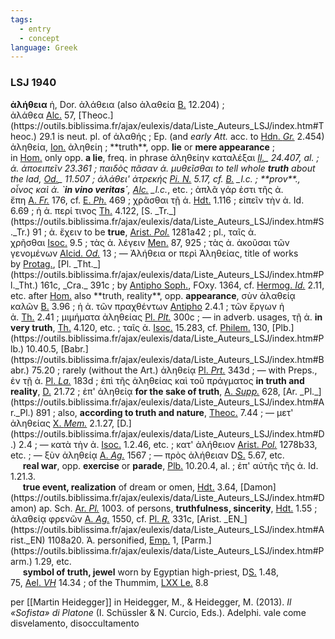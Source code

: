 ```yaml
---
tags:
  - entry
  - concept
language: Greek
---
```

### LSJ 1940

**ἀλήθεια** ἡ, Dor. ἀλάθεια (also ἀλαθεία [B.](https://outils.biblissima.fr/ajax/eulexis/data/Liste_Auteurs_LSJ/index.htm#B.) 12.204) ; ἀλάθεα [Alc.](https://outils.biblissima.fr/ajax/eulexis/data/Liste_Auteurs_LSJ/index.htm#Alc.) 57, [Theoc.](https://outils.biblissima.fr/ajax/eulexis/data/Liste_Auteurs_LSJ/index.htm#Theoc.) 29.1 is neut. pl. of ἀλαθής ; Ep. (and _early Att._ acc. to [Hdn. _Gr._](https://outils.biblissima.fr/ajax/eulexis/data/Liste_Auteurs_LSJ/index.htm#Hdn._Gr.) 2.454) ἀληθεία, [Ion.](https://outils.biblissima.fr/ajax/eulexis/data/Liste_Auteurs_LSJ/index.htm#Ion.) ἀληθείη ; **truth**, opp. **lie** or **mere appearance** ; in [Hom.](https://outils.biblissima.fr/ajax/eulexis/data/Liste_Auteurs_LSJ/index.htm#Hom.) only opp. **a lie**, freq. in phrase ἀληθείην καταλέξαι _[Il.](https://outils.biblissima.fr/ajax/eulexis/data/Liste_Auteurs_LSJ/index.htm#Il.)_ 24.407, al. ; ἀ. ἀποειπεῖν 23.361 ; παιδὸς πᾶσαν ἀ. μυθεῖσθαι to tell whole **truth** about the lad, _[Od.](https://outils.biblissima.fr/ajax/eulexis/data/Liste_Auteurs_LSJ/index.htm#Od.)_ 11.507 ; ἀλάθει' ἀτρεκής [Pi. _N._](https://outils.biblissima.fr/ajax/eulexis/data/Liste_Auteurs_LSJ/index.htm#Pi._O.,_P.,_N.,_I.) 5.17, cf. [B.](https://outils.biblissima.fr/ajax/eulexis/data/Liste_Auteurs_LSJ/index.htm#B.) _l.c. ; **prov**._, οἶνος καὶ ἀ. `**in vino veritas΄**, [Alc.](https://outils.biblissima.fr/ajax/eulexis/data/Liste_Auteurs_LSJ/index.htm#Alc.) _l.c._, etc. ; ἁπλᾶ γάρ ἐστι τῆς ἀ. ἔπη [A. _Fr._](https://outils.biblissima.fr/ajax/eulexis/data/Liste_Auteurs_LSJ/index.htm#A._Fr.) 176, cf. [E. _Ph._](https://outils.biblissima.fr/ajax/eulexis/data/Liste_Auteurs_LSJ/index.htm#E._Ph.) 469 ; χρᾶσθαι τῇ ἀ. [Hdt.](https://outils.biblissima.fr/ajax/eulexis/data/Liste_Auteurs_LSJ/index.htm#Hdt.) 1.116 ; εἰπεῖν τὴν ἀ. Id. 6.69 ; ἡ ἀ. περί τινος [Th.](https://outils.biblissima.fr/ajax/eulexis/data/Liste_Auteurs_LSJ/index.htm#Th.) 4.122, [S. _Tr._](https://outils.biblissima.fr/ajax/eulexis/data/Liste_Auteurs_LSJ/index.htm#S._Tr.) 91 ; ἀ. ἔχειν to be **true**, [Arist. _Pol._](https://outils.biblissima.fr/ajax/eulexis/data/Liste_Auteurs_LSJ/index.htm#Arist._Pol.) 1281a42 ; pl., ταῖς ἀ. χρῆσθαι [Isoc.](https://outils.biblissima.fr/ajax/eulexis/data/Liste_Auteurs_LSJ/index.htm#Isoc.) 9.5 ; τὰς ἀ. λέγειν [Men.](https://outils.biblissima.fr/ajax/eulexis/data/Liste_Auteurs_LSJ/index.htm#Men.) 87, 925 ; τὰς ἀ. ἀκοῦσαι τῶν γενομένων [Alcid. _Od._](https://outils.biblissima.fr/ajax/eulexis/data/Liste_Auteurs_LSJ/index.htm#Alcid._Od.) 13 ; — Ἀλήθεια or περὶ Ἀληθείας, title of works by [Protag.](https://outils.biblissima.fr/ajax/eulexis/data/Liste_Auteurs_LSJ/index.htm#Protag.), [Pl. _Tht._](https://outils.biblissima.fr/ajax/eulexis/data/Liste_Auteurs_LSJ/index.htm#Pl._Tht.) 161c, _Cra._ 391c ; by [Antipho Soph.](https://outils.biblissima.fr/ajax/eulexis/data/Liste_Auteurs_LSJ/index.htm#Antipho_Soph.), FOxy. 1364, cf. [Hermog. _Id._](https://outils.biblissima.fr/ajax/eulexis/data/Liste_Auteurs_LSJ/index.htm#Hermog._Id.) 2.11, etc. after [Hom.](https://outils.biblissima.fr/ajax/eulexis/data/Liste_Auteurs_LSJ/index.htm#Hom.) also **truth, reality**, opp. **appearance**, σὺν ἀλαθείᾳ καλῶν [B.](https://outils.biblissima.fr/ajax/eulexis/data/Liste_Auteurs_LSJ/index.htm#B.) 3.96 ; ἡ ἀ. τῶν πραχθέντων [Antipho](https://outils.biblissima.fr/ajax/eulexis/data/Liste_Auteurs_LSJ/index.htm#Antipho) 2.4.1 ; τῶν ἔργων ἡ ἀ. [Th.](https://outils.biblissima.fr/ajax/eulexis/data/Liste_Auteurs_LSJ/index.htm#Th.) 2.41 ; μιμήματα ἀληθείας [Pl. _Plt._](https://outils.biblissima.fr/ajax/eulexis/data/Liste_Auteurs_LSJ/index.htm#Pl._Plt.) 300c ; — in adverb. usages, τῇ ἀ. **in very truth**, [Th.](https://outils.biblissima.fr/ajax/eulexis/data/Liste_Auteurs_LSJ/index.htm#Th.) 4.120, etc. ; ταῖς ἀ. [Isoc.](https://outils.biblissima.fr/ajax/eulexis/data/Liste_Auteurs_LSJ/index.htm#Isoc.) 15.283, cf. [Philem.](https://outils.biblissima.fr/ajax/eulexis/data/Liste_Auteurs_LSJ/index.htm#Philem.) 130, [Plb.](https://outils.biblissima.fr/ajax/eulexis/data/Liste_Auteurs_LSJ/index.htm#Plb.) 10.40.5, [Babr.](https://outils.biblissima.fr/ajax/eulexis/data/Liste_Auteurs_LSJ/index.htm#Babr.) 75.20 ; rarely (without the Art.) ἀληθείᾳ [Pl. _Prt._](https://outils.biblissima.fr/ajax/eulexis/data/Liste_Auteurs_LSJ/index.htm#Pl._Prt.) 343d ; — with Preps., ἐν τῇ ἀ. [Pl. _La._](https://outils.biblissima.fr/ajax/eulexis/data/Liste_Auteurs_LSJ/index.htm#Pl._La.) 183d ; ἐπὶ τῆς ἀληθείας καὶ τοῦ πράγματος **in truth and reality**, [D.](https://outils.biblissima.fr/ajax/eulexis/data/Liste_Auteurs_LSJ/index.htm#D.) 21.72 ; ἐπ' ἀληθείᾳ **for the sake of truth**, [A. _Supp._](https://outils.biblissima.fr/ajax/eulexis/data/Liste_Auteurs_LSJ/index.htm#A._Supp.) 628, [Ar. _Pl._](https://outils.biblissima.fr/ajax/eulexis/data/Liste_Auteurs_LSJ/index.htm#Ar._Pl.) 891 ; also, **according to truth and nature**, [Theoc.](https://outils.biblissima.fr/ajax/eulexis/data/Liste_Auteurs_LSJ/index.htm#Theoc.) 7.44 ; — μετ' ἀληθείας [X. _Mem._](https://outils.biblissima.fr/ajax/eulexis/data/Liste_Auteurs_LSJ/index.htm#X._Mem.) 2.1.27, [D.](https://outils.biblissima.fr/ajax/eulexis/data/Liste_Auteurs_LSJ/index.htm#D.) 2.4 ; — κατὰ τὴν ἀ. [Isoc.](https://outils.biblissima.fr/ajax/eulexis/data/Liste_Auteurs_LSJ/index.htm#Isoc.) 1.2.46, etc. ; κατ' ἀλήθειον [Arist. _Pol._](https://outils.biblissima.fr/ajax/eulexis/data/Liste_Auteurs_LSJ/index.htm#Arist._Pol.) 1278b33, etc. ; — ξὺν ἀληθείᾳ [A. _Ag._](https://outils.biblissima.fr/ajax/eulexis/data/Liste_Auteurs_LSJ/index.htm#A._Ag.) 1567 ; — πρὸς ἀλήθειαν D[S.](https://outils.biblissima.fr/ajax/eulexis/data/Liste_Auteurs_LSJ/index.htm#S.) 5.67, etc.  
     **real war**, opp. **exercise** or **parade**, [Plb.](https://outils.biblissima.fr/ajax/eulexis/data/Liste_Auteurs_LSJ/index.htm#Plb.) 10.20.4, al. ; ἐπ' αὐτῆς τῆς ἀ. Id. 1.21.3.  
     **true event, realization** of dream or omen, [Hdt.](https://outils.biblissima.fr/ajax/eulexis/data/Liste_Auteurs_LSJ/index.htm#Hdt.) 3.64, [Damon](https://outils.biblissima.fr/ajax/eulexis/data/Liste_Auteurs_LSJ/index.htm#Damon) ap. Sch. [Ar. _Pl._](https://outils.biblissima.fr/ajax/eulexis/data/Liste_Auteurs_LSJ/index.htm#Ar._Pl.) 1003. of persons, **truthfulness, sincerity**, [Hdt.](https://outils.biblissima.fr/ajax/eulexis/data/Liste_Auteurs_LSJ/index.htm#Hdt.) 1.55 ; ἀλαθείᾳ φρενῶν [A. _Ag._](https://outils.biblissima.fr/ajax/eulexis/data/Liste_Auteurs_LSJ/index.htm#A._Ag.) 1550, cf. [Pl. _R._](https://outils.biblissima.fr/ajax/eulexis/data/Liste_Auteurs_LSJ/index.htm#Pl._R.) 331c, [Arist. _EN_](https://outils.biblissima.fr/ajax/eulexis/data/Liste_Auteurs_LSJ/index.htm#Arist._EN) 1108a20. Ἀ. personified, [Emp.](https://outils.biblissima.fr/ajax/eulexis/data/Liste_Auteurs_LSJ/index.htm#Emp.) 1, [Parm.](https://outils.biblissima.fr/ajax/eulexis/data/Liste_Auteurs_LSJ/index.htm#Parm.) 1.29, etc.  
     **symbol of truth, jewel** worn by Egyptian high-priest, D[S.](https://outils.biblissima.fr/ajax/eulexis/data/Liste_Auteurs_LSJ/index.htm#S.) 1.48, 75, [Ael. _VH_](https://outils.biblissima.fr/ajax/eulexis/data/Liste_Auteurs_LSJ/index.htm#Ael._VH) 14.34 ; of the Thummim, [LXX Le.](https://outils.biblissima.fr/ajax/eulexis/data/Liste_Auteurs_LSJ/index.htm#LXX_Le.) 8.8


per [[Martin Heidegger]]   in Heidegger, M., & Heidegger, M. (2013). _Il «Sofista» di Platone_ (I. Schüssler & N. Curcio, Eds.). Adelphi.
vale come disvelamento, disoccultamento